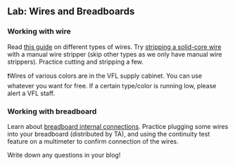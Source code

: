 ## Lab: Wires and Breadboards

### Working with wire

Read [this guide](https://learn.sparkfun.com/tutorials/working-with-wire/all) on different types of wires. Try [stripping a solid-core wire](https://learn.sparkfun.com/tutorials/working-with-wire/how-to-strip-a-wire)
with a manual wire stripper (skip other types as we only have manual wire strippers). Practice cutting and stripping a few.

❗️Wires of various colors are in the VFL supply cabinet. You can use whatever you want for free. If a certain type/color is running low, please alert a VFL staff.

### Working with breadboard

Learn about [breadboard internal connections](https://hellocircuits.com/2013/01/19/breadboard-internal-connections/). Practice plugging some wires
into your breadboard (distributed by TA), and using the continuity test feature on a multimeter to confirm connection of the wires.

Write down any questions in your blog!
